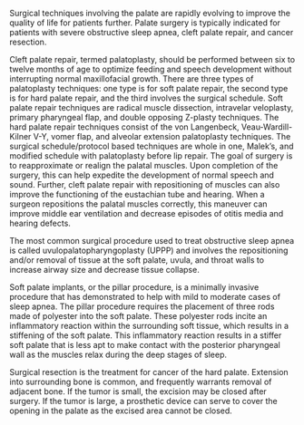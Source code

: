 Surgical techniques involving the palate are rapidly evolving to improve the quality of life for patients further. Palate surgery is typically indicated for patients with severe obstructive sleep apnea, cleft palate repair, and cancer resection.

Cleft palate repair, termed palatoplasty, should be performed between six to twelve months of age to optimize feeding and speech development without interrupting normal maxillofacial growth. There are three types of palatoplasty techniques: one type is for soft palate repair, the second type is for hard palate repair, and the third involves the surgical schedule. Soft palate repair techniques are radical muscle dissection, intravelar veloplasty, primary pharyngeal flap, and double opposing Z-plasty techniques. The hard palate repair techniques consist of the von Langenbeck, Veau-Wardill-Kilner V-Y, vomer flap, and alveolar extension palatoplasty techniques. The surgical schedule/protocol based techniques are whole in one, Malek’s, and modified schedule with palatoplasty before lip repair. The goal of surgery is to reapproximate or realign the palatal muscles. Upon completion of the surgery, this can help expedite the development of normal speech and sound. Further, cleft palate repair with repositioning of muscles can also improve the functioning of the eustachian tube and hearing. When a surgeon repositions the palatal muscles correctly, this maneuver can improve middle ear ventilation and decrease episodes of otitis media and hearing defects.

The most common surgical procedure used to treat obstructive sleep apnea is called uvulopalatopharyngoplasty (UPPP) and involves the repositioning and/or removal of tissue at the soft palate, uvula, and throat walls to increase airway size and decrease tissue collapse.

Soft palate implants, or the pillar procedure, is a minimally invasive procedure that has demonstrated to help with mild to moderate cases of sleep apnea. The pillar procedure requires the placement of three rods made of polyester into the soft palate. These polyester rods incite an inflammatory reaction within the surrounding soft tissue, which results in a stiffening of the soft palate. This inflammatory reaction results in a stiffer soft palate that is less apt to make contact with the posterior pharyngeal wall as the muscles relax during the deep stages of sleep.

Surgical resection is the treatment for cancer of the hard palate. Extension into surrounding bone is common, and frequently warrants removal of adjacent bone. If the tumor is small, the excision may be closed after surgery. If the tumor is large, a prosthetic device can serve to cover the opening in the palate as the excised area cannot be closed.